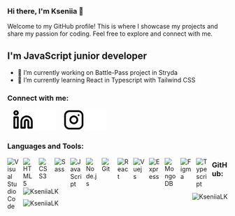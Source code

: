 ### Hi there, I'm Kseniia 👋
Welcome to my GitHub profile! This is where I showcase my projects and share my passion for coding. Feel free to explore and connect with me.

## I'm JavaScript junior developer

- 🔭 I’m currently working on Battle-Pass project in Stryda
- 🌱 I’m currently learning React in Typescript with Tailwind CSS

### Connect with me:
&nbsp;&nbsp;
[![website](./img/linkedin-light.svg)](https://www.linkedin.com/in/kseniia-lukanina/#gh-light-mode-only)
[![website](./img/linkedin-dark.svg)](https://www.linkedin.com/in/kseniia-lukanina/#gh-dark-mode-only)
&nbsp;&nbsp;
[![website](./img/instagram-light.svg)](https://instagram.com/kseny_lk?igshid=NTc4MTIwNjQ2YQ==#gh-light-mode-only)
[![website](./img/instagram-dark.svg)](https://instagram.com/kseny_lk?igshid=NTc4MTIwNjQ2YQ==#gh-dark-mode-only)

### Languages and Tools:
<p align="left"> 
<img align="left" alt="Visual Studio Code" width="26px" src="https://cdn.jsdelivr.net/gh/devicons/devicon/icons/vscode/vscode-original.svg" style="padding-right:10px;" />
<img align="left" alt="HTML5" width="26px" src="https://cdn.jsdelivr.net/gh/devicons/devicon/icons/html5/html5-original.svg" style="padding-right:10px;" />
<img align="left" alt="CSS3" width="26px" src="https://cdn.jsdelivr.net/gh/devicons/devicon/icons/css3/css3-original.svg" style="padding-right:10px;" />
<img align="left" alt="Sass" width="26px" src="https://cdn.jsdelivr.net/gh/devicons/devicon/icons/sass/sass-original.svg" style="padding-right:10px;" />
<img align="left" alt="JavaScript" width="26px" src="https://cdn.jsdelivr.net/gh/devicons/devicon/icons/javascript/javascript-original.svg" style="padding-right:10px;" />
<img align="left" alt="Node.js" width="26px" src="https://cdn.jsdelivr.net/gh/devicons/devicon/icons/nodejs/nodejs-original.svg" style="padding-right:10px;"/>
<img align="left" alt="Git" width="26px" src="https://cdn.jsdelivr.net/gh/devicons/devicon/icons/git/git-original.svg" style="padding-right:10px;" />
<img align="left" alt="React" width="26px" src="https://cdn.jsdelivr.net/gh/devicons/devicon/icons/react/react-original.svg" style="padding-right:10px;" />
<img align="left" alt="Vuejs" width="26px" src="https://cdn.jsdelivr.net/gh/devicons/devicon/icons/vuejs/vuejs-original.svg" style="padding-right:10px;" />
<img align="left" alt="Express" width="26px" src="https://cdn.jsdelivr.net/gh/devicons/devicon/icons/express/express-original.svg" style="padding-right:10px;" />
<img align="left" alt="MongoDB" width="26px" src="https://cdn.jsdelivr.net/gh/devicons/devicon/icons/mongodb/mongodb-original.svg" style="padding-right:10px;" />
<img align="left" alt="Figma" width="26px" src="https://cdn.jsdelivr.net/gh/devicons/devicon/icons/figma/figma-original.svg" style="padding-right:10px;" />
<img align="left" alt="Typescript" width="26px" src="https://cdn.jsdelivr.net/gh/devicons/devicon/icons/typescript/typescript-original.svg" style="padding-right:10px;" />
</p>

### GitHub:

<p><img align="left" src="https://github-readme-stats.vercel.app/api/top-langs?username=KseniiaLK&show_icons=true&locale=en&layout=compact" alt="KseniiaLK" /></p>

<p>&nbsp;<img align="right" src="https://github-readme-stats.vercel.app/api?username=KseniiaLK&show_icons=true&locale=en" alt="KseniiaLK" /></p>

<p><img align="center" src="https://github-readme-streak-stats.herokuapp.com/?user=KseniiaLK&" alt="KseniiaLK" /></p>


